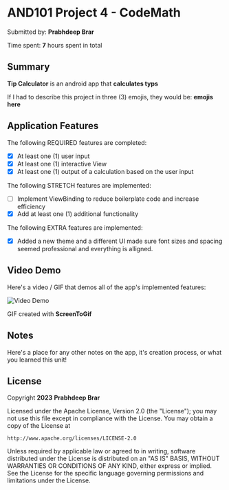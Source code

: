 
# AND101 Project 4 - CodeMath

Submitted by: **Prabhdeep Brar**

Time spent: **7** hours spent in total

## Summary

**Tip Calculator** is an android app that **calculates typs**

If I had to describe this project in three (3) emojis, they would be: **emojis here**

## Application Features

<!-- (This is a comment) Please be sure to change the [ ] to [x] for any features you completed.  If a feature is not checked [x], you might miss the points for that item! -->

The following REQUIRED features are completed:

- [x] At least one (1) user input
- [x] At least one (1) interactive View
- [x] At least one (1) output of a calculation based on the user input

The following STRETCH features are implemented:

- [ ] Implement ViewBinding to reduce boilerplate code and increase efficiency
- [x] Add at least one (1) additional functionality

The following EXTRA features are implemented:

- [x] Added a new theme and a different UI made sure font sizes and spacing seemed professional and everything is alligned.

## Video Demo

Here's a video / GIF that demos all of the app's implemented features:

<img src='https://user-images.githubusercontent.com/96799357/227697682-71351332-59bf-4be5-b6c7-e112ca24cf17.gif' title='Video Demo' width='' alt='Video Demo' />

GIF created with **ScreenToGif**


<!-- Recommended tools:
- [Kap](https://getkap.co/) for macOS
- [ScreenToGif](https://www.screentogif.com/) for Windows
- [peek](https://github.com/phw/peek) for Linux. -->

## Notes

Here's a place for any other notes on the app, it's creation process, or what you learned this unit!

## License

Copyright **2023** **Prabhdeep Brar**

Licensed under the Apache License, Version 2.0 (the "License");
you may not use this file except in compliance with the License.
You may obtain a copy of the License at

    http://www.apache.org/licenses/LICENSE-2.0

Unless required by applicable law or agreed to in writing, software
distributed under the License is distributed on an "AS IS" BASIS,
WITHOUT WARRANTIES OR CONDITIONS OF ANY KIND, either express or implied.
See the License for the specific language governing permissions and
limitations under the License.
